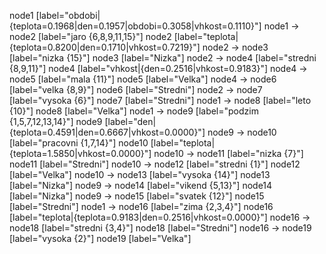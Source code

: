 node1 [label="obdobi|{teplota=0.1968|den=0.1957|obdobi=0.3058|vhkost=0.1110}"]
node1 -> node2 [label="jaro {6,8,9,11,15}"]
node2 [label="teplota|{teplota=0.8200|den=0.1710|vhkost=0.7219}"]
node2 -> node3 [label="nizka {15}"]
node3 [label="Nizka"]
node2 -> node4 [label="stredni {8,9,11}"]
node4 [label="vhkost|{den=0.2516|vhkost=0.9183}"]
node4 -> node5 [label="mala {11}"]
node5 [label="Velka"]
node4 -> node6 [label="velka {8,9}"]
node6 [label="Stredni"]
node2 -> node7 [label="vysoka {6}"]
node7 [label="Stredni"]
node1 -> node8 [label="leto {10}"]
node8 [label="Velka"]
node1 -> node9 [label="podzim {1,5,7,12,13,14}"]
node9 [label="den|{teplota=0.4591|den=0.6667|vhkost=0.0000}"]
node9 -> node10 [label="pracovni {1,7,14}"]
node10 [label="teplota|{teplota=1.5850|vhkost=0.0000}"]
node10 -> node11 [label="nizka {7}"]
node11 [label="Stredni"]
node10 -> node12 [label="stredni {1}"]
node12 [label="Velka"]
node10 -> node13 [label="vysoka {14}"]
node13 [label="Nizka"]
node9 -> node14 [label="vikend {5,13}"]
node14 [label="Nizka"]
node9 -> node15 [label="svatek {12}"]
node15 [label="Stredni"]
node1 -> node16 [label="zima {2,3,4}"]
node16 [label="teplota|{teplota=0.9183|den=0.2516|vhkost=0.0000}"]
node16 -> node18 [label="stredni {3,4}"]
node18 [label="Stredni"]
node16 -> node19 [label="vysoka {2}"]
node19 [label="Velka"]
